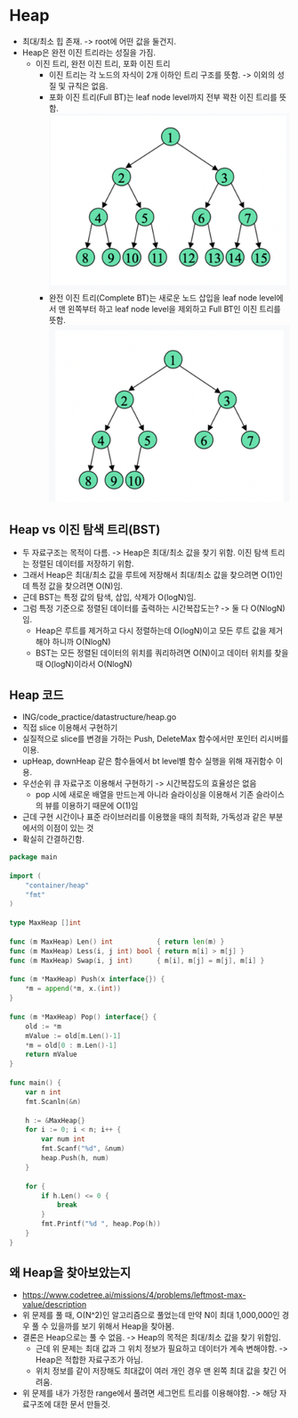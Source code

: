 # Heap
- 최대/최소 힙 존재. -> root에 어떤 값을 둘건지.
- Heap은 완전 이진 트리라는 성질을 가짐.
    - 이진 트리, 완전 이진 트리, 포화 이진 트리
        - 이진 트리는 각 노드의 자식이 2개 이하인 트리 구조를 뜻함. -> 이외의 성질 및 규칙은 없음.
        - 포화 이진 트리(Full BT)는 leaf node level까지 전부 꽉찬 이진 트리를 뜻함.
            ![alt text](./assets/heap/image.png)
        - 완전 이진 트리(Complete BT)는 새로운 노드 삽입을 leaf node level에서 맨 왼쪽부터 하고 leaf node level을 제외하고 Full BT인 이진 트리를 뜻함. 
            ![alt text](./assets/heap/image-1.png)
## Heap vs 이진 탐색 트리(BST)
- 두 자료구조는 목적이 다름. -> Heap은 최대/최소 값을 찾기 위함. 이진 탐색 트리는 정렬된 데이터를 저장하기 위함.
- 그래서 Heap은 최대/최소 값을 루트에 저장해서 최대/최소 값을 찾으려면 O(1)인데 특정 값을 찾으려면 O(N)임.
- 근데 BST는 특정 값의 탐색, 삽입, 삭제가 O(logN)임.
- 그럼 특정 기준으로 정렬된 데이터를 출력하는 시간복잡도는? -> 둘 다 O(NlogN)임.
    - Heap은 루트를 제거하고 다시 정렬하는데 O(logN)이고 모든 루트 값을 제거해야 하니까 O(NlogN)
    - BST는 모든 정렬된 데이터의 위치를 쿼리하려면 O(N)이고 데이터 위치를 찾을 때 O(logN)이라서 O(NlogN)
## Heap 코드
- ING/code_practice/datastructure/heap.go
- 직접 slice 이용해서 구현하기
- 실질적으로 slice를 변경을 가하는 Push, DeleteMax 함수에서만 포인터 리시버를 이용.
- upHeap, downHeap 같은 함수들에서 bt level별 함수 실행을 위해 재귀함수 이용.
- 우선순위 큐 자료구조 이용해서 구현하기 -> 시간복잡도의 효율성은 없음
    - pop 시에 새로운 배열을 만드는게 아니라 슬라이싱을 이용해서 기존 슬라이스의 뷰를 이용하기 때문에 O(1)임
- 근데 구현 시간이나 표준 라이브러리를 이용했을 때의 최적화, 가독성과 같은 부분에서의 이점이 있는 것
- 확실히 간결하긴함.
```go
package main

import (
	"container/heap"
	"fmt"
)

type MaxHeap []int

func (m MaxHeap) Len() int           { return len(m) }
func (m MaxHeap) Less(i, j int) bool { return m[i] > m[j] }
func (m MaxHeap) Swap(i, j int)      { m[i], m[j] = m[j], m[i] }

func (m *MaxHeap) Push(x interface{}) {
	*m = append(*m, x.(int))
}

func (m *MaxHeap) Pop() interface{} {
	old := *m
	mValue := old[m.Len()-1]
	*m = old[0 : m.Len()-1]
	return mValue
}

func main() {
	var n int
	fmt.Scanln(&n)

	h := &MaxHeap{}
	for i := 0; i < n; i++ {
		var num int
		fmt.Scanf("%d", &num)
		heap.Push(h, num)
	}

	for {
		if h.Len() <= 0 {
			break
		}
		fmt.Printf("%d ", heap.Pop(h))
	}
}

```

## 왜 Heap을 찾아보았는지
- https://www.codetree.ai/missions/4/problems/leftmost-max-value/description
- 위 문제를 풀 때, O(N^2)인 알고리즘으로 풀었는데 만약 N이 최대 1,000,000인 경우 풀 수 있을까를 보기 위해서 Heap을 찾아봄.
- 결론은 Heap으로는 풀 수 없음. -> Heap의 목적은 최대/최소 값을 찾기 위함임.
    - 근데 위 문제는 최대 값과 그 위치 정보가 필요하고 데이터가 계속 변해야함. -> Heap은 적합한 자료구조가 아님.
    - 위치 정보를 같이 저장해도 최대값이 여러 개인 경우 맨 왼쪽 최대 값을 찾긴 어려움.
- 위 문제를 내가 가정한 range에서 풀려면 세그먼트 트리를 이용해야함. -> 해당 자료구조에 대한 문서 만들것.
